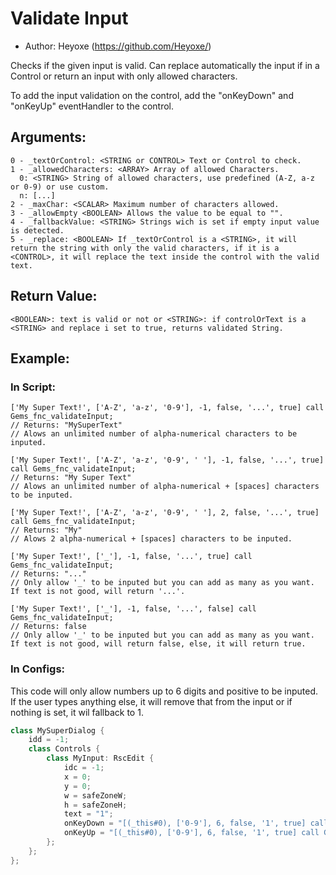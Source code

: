 # Validate Input
- Author: Heyoxe (https://github.com/Heyoxe/)

Checks if the given input is valid. Can replace automatically the input if in a Control or return an input with only allowed characters.

To add the input validation on the control, add the "onKeyDown" and "onKeyUp" eventHandler to the control.

## Arguments:
```MD
0 - _textOrControl: <STRING or CONTROL> Text or Control to check.
1 - _allowedCharacters: <ARRAY> Array of allowed Characters.
  0: <STRING> String of allowed characters, use predefined (A-Z, a-z or 0-9) or use custom.
  n: [...]
2 - _maxChar: <SCALAR> Maximum number of characters allowed.
3 - _allowEmpty <BOOLEAN> Allows the value to be equal to "".
4 - _fallbackValue: <STRING> Strings wich is set if empty input value is detected.
5 - _replace: <BOOLEAN> If _textOrControl is a <STRING>, it will return the string with only the valid characters, if it is a <CONTROL>, it will replace the text inside the control with the valid text.

```

## Return Value:
```MD
<BOOLEAN>: text is valid or not or <STRING>: if controlOrText is a <STRING> and replace i set to true, returns validated String.
```

## Example:
### In Script:
```SQF
['My Super Text!', ['A-Z', 'a-z', '0-9'], -1, false, '...', true] call Gems_fnc_validateInput; 
// Returns: "MySuperText"
// Alows an unlimited number of alpha-numerical characters to be inputed.

['My Super Text!', ['A-Z', 'a-z', '0-9', ' '], -1, false, '...', true] call Gems_fnc_validateInput; 
// Returns: "My Super Text"
// Alows an unlimited number of alpha-numerical + [spaces] characters to be inputed.

['My Super Text!', ['A-Z', 'a-z', '0-9', ' '], 2, false, '...', true] call Gems_fnc_validateInput; 
// Returns: "My"
// Alows 2 alpha-numerical + [spaces] characters to be inputed.

['My Super Text!', ['_'], -1, false, '...', true] call Gems_fnc_validateInput; 
// Returns: "..."
// Only allow '_' to be inputed but you can add as many as you want. If text is not good, will return '...'.

['My Super Text!', ['_'], -1, false, '...', false] call Gems_fnc_validateInput; 
// Returns: false
// Only allow '_' to be inputed but you can add as many as you want. If text is not good, will return false, else, it will return true.
```

### In Configs:
This code will only allow numbers up to 6 digits and positive to be inputed. If the user types anything else, it will remove that from the input or if nothing is set, it wil fallback to 1.
```CPP
class MySuperDialog {
	idd = -1;
	class Controls {
		class MyInput: RscEdit {
			idc = -1;
			x = 0;
			y = 0;
			w = safeZoneW;
			h = safeZoneH;
			text = "1";
			onKeyDown = "[(_this#0), ['0-9'], 6, false, '1', true] call Gems_fnc_validateInput";
			onKeyUp = "[(_this#0), ['0-9'], 6, false, '1', true] call Gems_fnc_validateInput";
		};  
	};
};
```